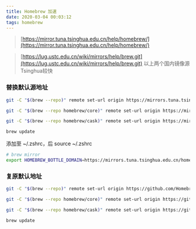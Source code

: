 ```yaml
---
title: Homebrew 加速
date: 2020-03-04 00:03:12
tags: homebrew
---
```


> [https://mirror.tuna.tsinghua.edu.cn/help/homebrew/](https://mirror.tuna.tsinghua.edu.cn/help/homebrew/)

> [https://lug.ustc.edu.cn/wiki/mirrors/help/brew.git](https://lug.ustc.edu.cn/wiki/mirrors/help/brew.git)
> 以上两个国内镜像源Tsinghua较快


### 替换默认源地址

```bash
git -C "$(brew --repo)" remote set-url origin https://mirrors.tuna.tsinghua.edu.cn/git/homebrew/brew.git

git -C "$(brew --repo homebrew/core)" remote set-url origin https://mirrors.tuna.tsinghua.edu.cn/git/homebrew/homebrew-core.git

git -C "$(brew --repo homebrew/cask)" remote set-url origin https://mirrors.tuna.tsinghua.edu.cn/git/homebrew/homebrew-cask.git

brew update
```

添加至 ~/.zshrc，后 source ~/.zshrc
```bash
# brew mirror
export HOMEBREW_BOTTLE_DOMAIN=https://mirrors.tuna.tsinghua.edu.cn/homebrew-bottles
```

### 复原默认地址

```bash
git -C "$(brew --repo)" remote set-url origin https://github.com/Homebrew/brew.git

git -C "$(brew --repo homebrew/core)" remote set-url origin https://github.com/Homebrew/homebrew-core.git

git -C "$(brew --repo homebrew/cask)" remote set-url origin https://github.com/Homebrew/homebrew-cask.git

brew update
```
